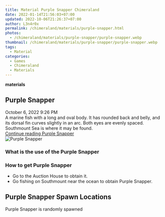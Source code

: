 ```yaml
---
title: Material Purple Snapper Chimeraland
date: 2022-01-14T21:56:03+07:00
updated: 2022-10-06T21:26:37+07:00
author: L3n4r0x
permalink: /chimeraland/materials/purple-snapper.html
photos:
  - /chimeraland/materials/purple-snapper/purple-snapper.webp
thumbnail: /chimeraland/materials/purple-snapper/purple-snapper.webp
tags:
  - Material
categories:
  - Games
  - Chimeraland
  - Materials
---
```


<section id="bootstrap-wrapper">
  <link
    rel="stylesheet"
    href="https://cdn.statically.io/gh/dimaslanjaka/Web-Manajemen/40ac3225/css/bootstrap-4.5-wrapper.css"
  />
  <div
    class="row g-0 border rounded overflow-hidden flex-md-row mb-4 shadow-sm position-relative bg-light text-dark"
  >
    <div class="col p-4 d-flex flex-column position-static">
      <strong class="d-inline-block mb-2 text-success">materials</strong>
      <h2 class="mb-0">Purple Snapper</h2>
      <div class="mb-1 text-muted">October 6, 2022 9:26 PM</div>
      <div class="mb-2 border p-1">
        A marine fish with a long and oval body. It has rounded back and belly,
        and its dorsal fin curves slightly in an arc. Both eyes are evenly
        spaced. Southmount Sea is where it may be found.
      </div>
      <a
        href="/chimeraland/materials/purple-snapper.html"
        class="stretched-link d-none"
        >Continue reading Purple Snapper</a
      >
    </div>
    <div class="col-auto d-none d-lg-block">
      <img
        src="/chimeraland/materials/purple-snapper/purple-snapper.webp"
        alt="Purple Snapper"
      />
    </div>
  </div>
  <div class="row bg-light text-dark">
    <div class="col-lg-6 col-12 mb-2">
      <div class="card">
        <div class="card-body">
          <h3 class="card-title">What is the use of the Purple Snapper</h3>
          <div class="card-text"><ul></ul></div>
        </div>
      </div>
    </div>
    <div class="col-lg-6 col-12 mb-2">
      <div class="card">
        <div class="card-body">
          <h3 class="card-title">How to get Purple Snapper</h3>
          <div class="card-text">
            <ul>
              <li>Go to the Auction House to obtain it.</li>
              <li>
                Go fishing on Southmount near the ocean to obtain Purple
                Snapper.
              </li>
            </ul>
          </div>
        </div>
      </div>
    </div>
    <div class="col-12 mb-2">
      <h2>Purple Snapper Spawn Locations</h2>
      <p>Purple Snapper is randomly spawned</p>
    </div>
  </div>
</section>
